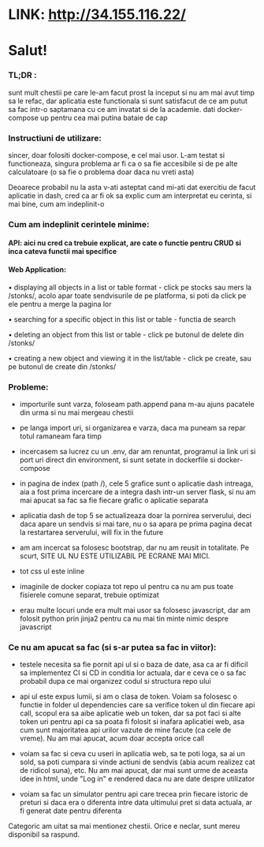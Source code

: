 # LINK: http://34.155.116.22/



# Salut!

### TL;DR :
sunt mult chestii pe care le-am facut prost la inceput si nu am mai avut timp sa le refac, dar aplicatia este functionala si sunt satisfacut de ce am putut sa fac intr-o saptamana cu ce am invatat si de la academie. dati docker-compose up pentru cea mai putina bataie de cap

### Instructiuni de utilizare:
sincer, doar folositi docker-compose, e cel mai usor. L-am testat si functioneaza, singura problema ar fi ca o sa fie accesibile si de pe alte calculatoare (o sa fie o problema doar daca nu vreti asta)

Deoarece probabil nu la asta v-ati asteptat cand mi-ati dat exercitiu de facut aplicatie in dash, cred ca ar fi ok sa explic
cum am interpretat eu cerinta, si mai bine, cum am indeplinit-o

### Cum am indeplinit cerintele minime:

#### API: aici nu cred ca trebuie explicat, are cate o functie pentru CRUD si inca cateva functii mai specifice

#### Web Application:
• displaying all objects in a list or table format - click pe stocks sau mers la /stonks/, acolo apar toate sendvisurile de pe platforma, si poti da click pe ele
pentru a merge la pagina lor

• searching for a specific object in this list or table - functia de search

• deleting an object from this list or table - click pe butonul de delete din /stonks/

• creating a new object and viewing it in the list/table - click pe create, sau pe butonul de create din /stonks/


### Probleme:

- importurile sunt varza, foloseam path.append pana m-au ajuns pacatele din urma si nu mai mergeau chestii

- pe langa import uri, si organizarea e varza, daca ma puneam sa repar totul ramaneam fara timp

- incercasem sa lucrez cu un .env, dar am renuntat, programul ia link uri si port uri direct din environment, si sunt setate in dockerfile si docker-compose

- in pagina de index (path /), cele 5 grafice sunt o aplicatie dash intreaga, aia a fost prima incercare de a integra dash intr-un server flask, si nu am mai apucat
sa fac sa fie fiecare grafic o aplicatie separata

- aplicatia dash de top 5 se actualizeaza doar la pornirea serverului, deci daca apare un sendvis si mai tare, nu o sa apara pe prima pagina decat la restartarea serverului,
will fix in the future

- am am incercat sa folosesc bootstrap, dar nu am reusit in totalitate. Pe scurt, SITE UL NU ESTE UTILIZABIL PE ECRANE MAI MICI. 

- tot css ul este inline

- imaginile de docker copiaza tot repo ul pentru ca nu am pus toate fisierele comune separat, trebuie optimizat

- erau multe locuri unde era mult mai usor sa folosesc javascript, dar am folosit python prin jinja2 pentru ca nu mai tin minte nimic despre javascript



### Ce nu am apucat sa fac (si s-ar putea sa fac in viitor):

- testele necesita sa fie pornit api ul si o baza de date, asa ca ar fi dificil sa implementez CI si CD in conditia lor actuala, dar e ceva ce o sa fac probabil dupa ce mai organizez codul si structura repo ului

- api ul este expus lumii, si am o clasa de token. Voiam sa folosesc o functie in folder ul dependencies care sa verifice token ul din fiecare api call,
scopul era sa aibe aplicatie web un token, dar sa pot faci si alte token uri pentru api ca sa poata fi folosit si inafara aplicatiei web, asa cum sunt
majoritatea api urilor vazute de mine facute (ca cele de vreme). Nu am mai apucat, acum doar accepta orice call

- voiam sa fac si ceva cu useri in aplicatia web, sa te poti loga, sa ai un sold, sa poti cumpara si vinde actiuni de sendvis (abia acum realizez cat de ridicol suna), etc.
Nu am mai apucat, dar mai sunt urme de aceasta idee in html, unde "Log in" e rendered daca nu are date despre utilizator

- voiam sa fac un simulator pentru api care trecea prin fiecare istoric de preturi si daca era o diferenta intre data ultimului pret si data actuala, ar fi generat date pentru diferenta


Categoric am uitat sa mai mentionez chestii. Orice e neclar, sunt mereu disponibil sa raspund.
